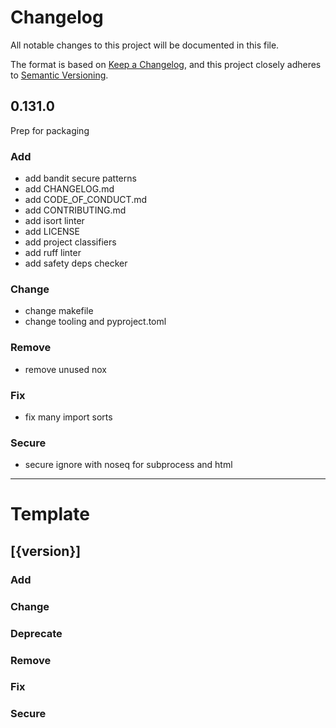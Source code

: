 # Changelog

All notable changes to this project will be documented in this file.

The format is based on [Keep a Changelog](https://keepachangelog.com/en/1.0.0/),
and this project closely adheres to [Semantic Versioning](https://semver.org/spec/v2.0.0.html).


## 0.131.0

Prep for packaging

### Add
- add bandit secure patterns
- add CHANGELOG.md
- add CODE_OF_CONDUCT.md
- add CONTRIBUTING.md
- add isort linter
- add LICENSE
- add project classifiers
- add ruff linter
- add safety deps checker

### Change
- change makefile
- change tooling and pyproject.toml

### Remove
- remove unused nox

### Fix
- fix many import sorts

### Secure
- secure ignore with noseq for subprocess and html

----
# Template
## [{version}]

### Add
### Change
### Deprecate
### Remove
### Fix
### Secure
